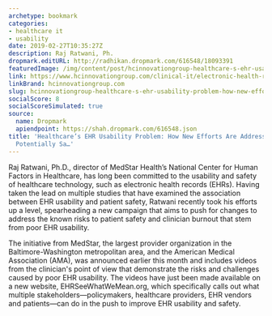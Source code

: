 ```yaml
---
archetype: bookmark
categories:
- healthcare it
- usability
date: 2019-02-27T10:35:27Z
description: Raj Ratwani, Ph.
dropmark.editURL: http://radhikan.dropmark.com/616548/18093391
featuredImage: /img/content/post/hcinnovationgroup-healthcare-s-ehr-usability-problem-how-new-efforts-are-addressing-the-issue-and-potentially-sa.jpg
link: https://www.hcinnovationgroup.com/clinical-it/electronic-health-record-electronic-medical-record-ehr-emr/article/21069997/healthcares-ehr-usability-problem-how-new-efforts-are-addressing-the-issueand-potentially-saving-lives
linkBrand: hcinnovationgroup.com
slug: hcinnovationgroup-healthcare-s-ehr-usability-problem-how-new-efforts-are-addressing-the-issue-and-potentially-sa
socialScore: 8
socialScoreSimulated: true
source:
  name: Dropmark
  apiendpoint: https://shah.dropmark.com/616548.json
title: 'Healthcare’s EHR Usability Problem: How New Efforts Are Addressing the Issue—and
  Potentially Sa…'
---
```

Raj Ratwani, Ph.D., director of MedStar Health’s National Center for Human Factors in Healthcare, has long been committed to the usability and safety of healthcare technology, such as electronic health records (EHRs). Having taken the lead on multiple studies that have examined the association between EHR usability and patient safety, Ratwani recently took his efforts up a level, spearheading a new campaign that aims to push for changes to address the known risks to patient safety and clinician burnout that stem from poor EHR usability.

The initiative from MedStar, the largest provider organization in the Baltimore-Washington metropolitan area, and the American Medical Association (AMA), was announced earlier this month and includes videos from the clinician's point of view that demonstrate the risks and challenges caused by poor EHR usability. The videos have just been made available on a new website, EHRSeeWhatWeMean.org, which specifically calls out what multiple stakeholders—policymakers, healthcare providers, EHR vendors and patients—can do in the push to improve EHR usability and safety.

